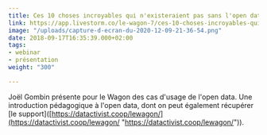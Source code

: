 ```yaml
---
title: Ces 10 choses incroyables qui n'existeraient pas sans l'open data
link: https://app.livestorm.co/le-wagon-7/ces-10-choses-incroyables-qui-nexisteraient-pas-sans-lopen-data/
image: "/uploads/capture-d-ecran-du-2020-12-09-21-36-54.png"
date: 2018-09-17T16:35:39.000+02:00
tags:
- webinar
- présentation
weight: "300"

---
```

Joël Gombin présente pour le Wagon des cas d'usage de l'open data. Une introduction pédagogique à l'open data, dont on peut également récupérer \[le support\]([https://datactivist.coop/lewagon/](https://datactivist.coop/lewagon/ "https://datactivist.coop/lewagon/")).